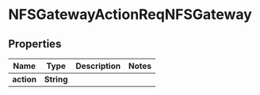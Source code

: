 # NFSGatewayActionReqNFSGateway

## Properties
Name | Type | Description | Notes
------------ | ------------- | ------------- | -------------
**action** | **String** |  | 
